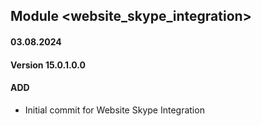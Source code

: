 ## Module <website_skype_integration>

#### 03.08.2024
#### Version 15.0.1.0.0
#### ADD

- Initial commit for Website Skype Integration
